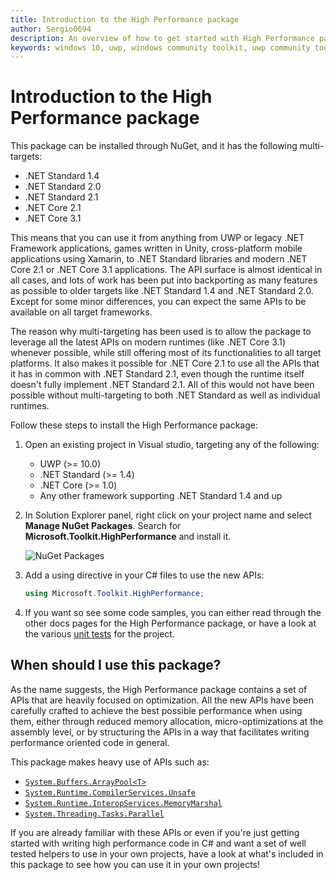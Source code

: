 ```yaml
---
title: Introduction to the High Performance package
author: Sergio0694
description: An overview of how to get started with High Performance package and to the APIs it contains
keywords: windows 10, uwp, windows community toolkit, uwp community toolkit, uwp toolkit, get started, visual studio, high performance, net core, net standard
---
```


# Introduction to the High Performance package

This package can be installed through NuGet, and it has the following multi-targets:
- .NET Standard 1.4
- .NET Standard 2.0
- .NET Standard 2.1
- .NET Core 2.1
- .NET Core 3.1

This means that you can use it from anything from UWP or legacy .NET Framework applications, games written in Unity, cross-platform mobile applications using Xamarin, to .NET Standard libraries and modern .NET Core 2.1 or .NET Core 3.1 applications. The API surface is almost identical in all cases, and lots of work has been put into backporting as many features as possible to older targets like .NET Standard 1.4 and .NET Standard 2.0. Except for some minor differences, you can expect the same APIs to be available on all target frameworks.

The reason why multi-targeting has been used is to allow the package to leverage all the latest APIs on modern runtimes (like .NET Core 3.1) whenever possible, while still offering most of its functionalities to all target platforms. It also makes it possible for .NET Core 2.1 to use all the APIs that it has in common with .NET Standard 2.1, even though the runtime itself doesn't fully implement .NET Standard 2.1. All of this would not have been possible without multi-targeting to both .NET Standard as well as individual runtimes.

Follow these steps to install the High Performance package:

1. Open an existing project in Visual studio, targeting any of the following:
    - UWP (>= 10.0)
    - .NET Standard (>= 1.4)
    - .NET Core (>= 1.0)
    - Any other framework supporting .NET Standard 1.4 and up

2. In Solution Explorer panel, right click on your project name and select **Manage NuGet Packages**. Search for **Microsoft.Toolkit.HighPerformance** and install it.

    ![NuGet Packages](../resources/images/ManageNugetPackages.png "Manage NuGet Packages Image")

3. Add a using directive in your C# files to use the new APIs:

    ```c#
    using Microsoft.Toolkit.HighPerformance;
    ```

4. If you want so see some code samples, you can either read through the other docs pages for the High Performance package, or have a look at the various [unit tests](https://github.com/windows-toolkit/WindowsCommunityToolkit/tree/master/UnitTests/UnitTests.HighPerformance.Shared) for the project.

## When should I use this package?

As the name suggests, the High Performance package contains a set of APIs that are heavily focused on optimization. All the new APIs have been carefully crafted to achieve the best possible performance when using them, either through reduced memory allocation, micro-optimizations at the assembly level, or by structuring the APIs in a way that facilitates writing performance oriented code in general.

This package makes heavy use of APIs such as:
- [`System.Buffers.ArrayPool<T>`](https://docs.microsoft.com/en-us/dotnet/api/system.buffers.arraypool-1)
- [`System.Runtime.CompilerServices.Unsafe`](https://docs.microsoft.com/en-us/dotnet/api/system.runtime.compilerservices.unsafe)
- [`System.Runtime.InteropServices.MemoryMarshal`](https://docs.microsoft.com/en-us/dotnet/api/system.runtime.interopservices.memorymarshal)
- [`System.Threading.Tasks.Parallel`](https://docs.microsoft.com/en-us/dotnet/api/system.threading.tasks.parallel)

If you are already familiar with these APIs or even if you're just getting started with writing high performance code in C# and want a set of well tested helpers to use in your own projects, have a look at what's included in this package to see how you can use it in your own projects!

